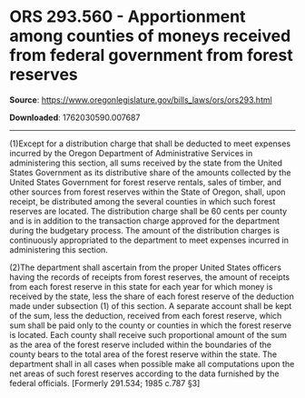 # ORS 293.560 - Apportionment among counties of moneys received from federal government from forest reserves

**Source**: https://www.oregonlegislature.gov/bills_laws/ors/ors293.html

**Downloaded**: 1762030590.007687

---

(1)Except for a distribution charge that shall be deducted to meet expenses incurred by the Oregon Department of Administrative Services in administering this section, all sums received by the state from the United States Government as its distributive share of the amounts collected by the United States Government for forest reserve rentals, sales of timber, and other sources from forest reserves within the State of Oregon, shall, upon receipt, be distributed among the several counties in which such forest reserves are located. The distribution charge shall be 60 cents per county and is in addition to the transaction charge approved for the department during the budgetary process. The amount of the distribution charges is continuously appropriated to the department to meet expenses incurred in administering this section.

(2)The department shall ascertain from the proper United States officers having the records of receipts from forest reserves, the amount of receipts from each forest reserve in this state for each year for which money is received by the state, less the share of each forest reserve of the deduction made under subsection (1) of this section. A separate account shall be kept of the sum, less the deduction, received from each forest reserve, which sum shall be paid only to the county or counties in which the forest reserve is located. Each county shall receive such proportional amount of the sum as the area of the forest reserve included within the boundaries of the county bears to the total area of the forest reserve within the state. The department shall in all cases when possible make all computations upon the net areas of such forest reserves according to the data furnished by the federal officials. [Formerly 291.534; 1985 c.787 §3]